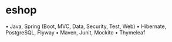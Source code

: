 # eshop
•	Java, Spring (Boot, MVC, Data, Security, Test, Web)
•	Hibernate, PostgreSQL, Flyway
•	Maven, Junit, Mockito
•	Thymeleaf

